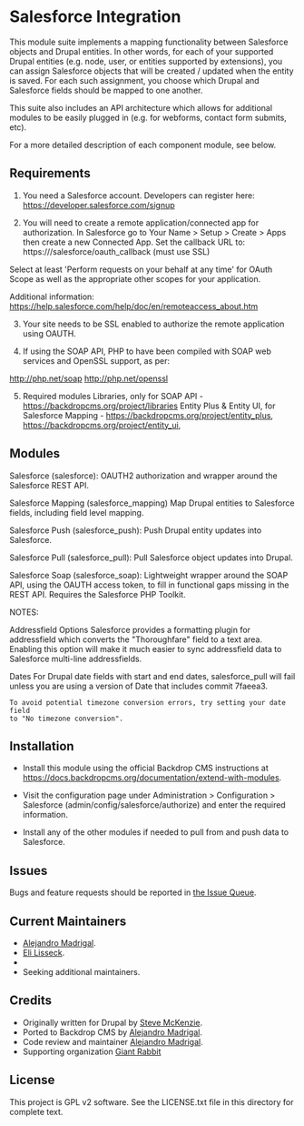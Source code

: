 Salesforce Integration
======================

This module suite implements a mapping functionality between Salesforce
objects and Drupal entities. In other words, for each of your supported Drupal
entities (e.g. node, user, or entities supported by extensions), you can
assign Salesforce objects that will be created / updated when the entity is
saved. For each such assignment, you choose which Drupal and Salesforce fields
should be mapped to one another.

This suite also includes an API architecture which allows for additional
modules to be easily plugged in (e.g. for webforms, contact form submits,
etc).

For a more detailed description of each component module, see below.

Requirements
------------

1) You need a Salesforce account. Developers can register here:
   https://developer.salesforce.com/signup

2) You will need to create a remote application/connected app for
   authorization. In Salesforce go to Your Name > Setup > Create > Apps then
   create a new Connected App. Set the callback URL to:
   https://<your site>/salesforce/oauth_callback  (must use SSL)

Select at least 'Perform requests on your behalf at any time' for OAuth Scope
as well as the appropriate other scopes for your application.

Additional information:
https://help.salesforce.com/help/doc/en/remoteaccess_about.htm

3) Your site needs to be SSL enabled to authorize the remote application using
   OAUTH.

4) If using the SOAP API, PHP to have been compiled with SOAP web services and
   OpenSSL support, as per:

http://php.net/soap
http://php.net/openssl

5) Required modules
   Libraries, only for SOAP API - https://backdropcms.org/project/libraries
   Entity Plus & Entity UI, for Salesforce Mapping - https://backdropcms.org/project/entity_plus,
   https://backdropcms.org/project/entity_ui,

Modules
-------

Salesforce (salesforce):
  OAUTH2 authorization and wrapper around the Salesforce REST API.

Salesforce Mapping (salesforce_mapping)
  Map Drupal entities to Salesforce fields, including field level mapping.

Salesforce Push (salesforce_push):
  Push Drupal entity updates into Salesforce.

Salesforce Pull (salesforce_pull):
  Pull Salesforce object updates into Drupal.

Salesforce Soap (salesforce_soap):
  Lightweight wrapper around the SOAP API, using the OAUTH access token, to
  fill in functional gaps missing in the REST API. Requires the Salesforce PHP
  Toolkit.

NOTES:

Addressfield Options
  Salesforce provides a formatting plugin for addressfield which converts the
  "Thoroughfare" field to a text area. Enabling this option will make it much
  easier to sync addressfield data to Salesforce multi-line addressfields.

Dates
  For Drupal date fields with start and end dates, salesforce_pull will fail
  unless you are using a version of Date that includes commit 7faeea3.

    To avoid potential timezone conversion errors, try setting your date field
    to "No timezone conversion".

Installation
------------

- Install this module using the official Backdrop CMS instructions at
  https://docs.backdropcms.org/documentation/extend-with-modules.

- Visit the configuration page under Administration > Configuration > Salesforce
(admin/config/salesforce/authorize) and enter the required information.

- Install any of the other modules if needed to pull from and push data to
Salesforce.

Issues
------

Bugs and feature requests should be reported in [the Issue Queue](https://github.com/backdrop-contrib/salesforce/issues).

Current Maintainers
-------------------

- [Alejandro Madrigal](https://github.com/alemadlei).
- [Eli Lisseck](https://github.com/elisseck).
-
- Seeking additional maintainers.

Credits
-------

- Originally written for Drupal by [Steve McKenzie](http://drupal.org/user/45890).
- Ported to Backdrop CMS by [Alejandro Madrigal](https://github.com/alemadlei).
- Code review and maintainer [Alejandro Madrigal](https://github.com/alemadlei).
- Supporting organization [Giant Rabbit](https://github.com/giant-rabbit)

License
-------

This project is GPL v2 software.
See the LICENSE.txt file in this directory for complete text.
